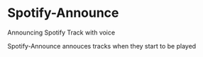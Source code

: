 # Spotify-Announce
Announcing Spotify Track with voice

Spotify-Announce annouces tracks when they start to be played

